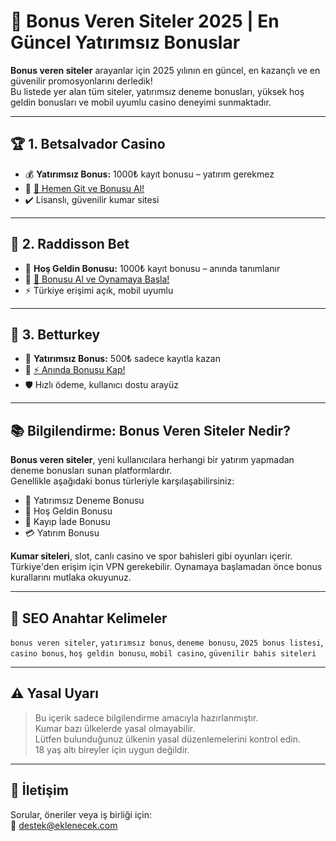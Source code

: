 # 🎁 Bonus Veren Siteler 2025 | En Güncel Yatırımsız Bonuslar

**Bonus veren siteler** arayanlar için 2025 yılının en güncel, en kazançlı ve en güvenilir promosyonlarını derledik!  
Bu listede yer alan tüm siteler, yatırımsız deneme bonusları, yüksek hoş geldin bonusları ve mobil uyumlu casino deneyimi sunmaktadır.

---

## 🏆 1. Betsalvador Casino

- 💰 **Yatırımsız Bonus:** 1000₺ kayıt bonusu – yatırım gerekmez  
- 🔗 [🎲 Hemen Git ve Bonusu Al!](https://www.feminnem.com/?show_ads)  
- ✔️ Lisanslı, güvenilir kumar sitesi  

---

## 🥈 2. Raddisson Bet

- 💸 **Hoş Geldin Bonusu:** 1000₺ kayıt bonusu – anında tanımlanır  
- 🔗 [🎰 Bonusu Al ve Oynamaya Başla!](https://www.feminnem.com/?show_ads)  
- ⚡ Türkiye erişimi açık, mobil uyumlu  

---

## 🥉 3. Betturkey

- 🎁 **Yatırımsız Bonus:** 500₺ sadece kayıtla kazan  
- 🔗 [⚡ Anında Bonusu Kap!](https://www.feminnem.com/?show_ads)  
- 🛡️ Hızlı ödeme, kullanıcı dostu arayüz  

---

## 📚 Bilgilendirme: Bonus Veren Siteler Nedir?

**Bonus veren siteler**, yeni kullanıcılara herhangi bir yatırım yapmadan deneme bonusları sunan platformlardır.  
Genellikle aşağıdaki bonus türleriyle karşılaşabilirsiniz:

- 🎉 Yatırımsız Deneme Bonusu  
- 🎁 Hoş Geldin Bonusu  
- 🔄 Kayıp İade Bonusu  
- 💳 Yatırım Bonusu  

**Kumar siteleri**, slot, canlı casino ve spor bahisleri gibi oyunları içerir. Türkiye'den erişim için VPN gerekebilir. Oynamaya başlamadan önce bonus kurallarını mutlaka okuyunuz.

---

## 🔎 SEO Anahtar Kelimeler

`bonus veren siteler`, `yatırımsız bonus`, `deneme bonusu`, `2025 bonus listesi`,  
`casino bonus`, `hoş geldin bonusu`, `mobil casino`, `güvenilir bahis siteleri`

---

## ⚠️ Yasal Uyarı

> Bu içerik sadece bilgilendirme amacıyla hazırlanmıştır.  
> Kumar bazı ülkelerde yasal olmayabilir.  
> Lütfen bulunduğunuz ülkenin yasal düzenlemelerini kontrol edin.  
> 18 yaş altı bireyler için uygun değildir.

---

## 📩 İletişim

Sorular, öneriler veya iş birliği için:  
📧 [destek@eklenecek.com](mailto:destek@eklenecek.com)
